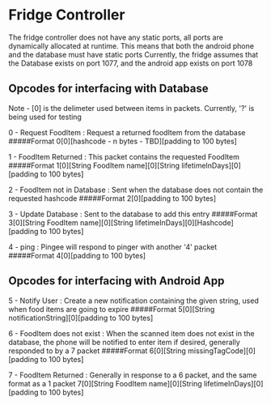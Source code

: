 # Fridge Controller

The fridge controller does not have any static ports, all ports are dynamically allocated at runtime. This means that both the android phone and the database must have static ports
Currently, the fridge assumes that the Database exists on port 1077, and the android app exists on port 1078


## Opcodes for interfacing with Database
Note - [0] is the delimeter used between items in packets. Currently, '?' is being used for testing


0 - Request FoodItem : Request a returned foodItem from the database
#####Format
	0[0][hashcode - n bytes - TBD][padding to 100 bytes]

1 - FoodItem Returned : This packet contains the requested FoodItem
#####Format
	1[0][String FoodItem name][0][String lifetimeInDays][0][padding to 100 bytes]

2 - FoodItem not in Database : Sent when the database does not contain the requested hashcode
#####Format
	2[0][padding to 100 bytes]

3 - Update Database : Sent to the database to add this entry
#####Format
	3[0][String FoodItem name][0][String lifetimeInDays][0][Hashcode][padding to 100 bytes]

4 - ping : Pingee will respond to pinger with another '4' packet
#####Format
	4[0][padding to 100 bytes]
	

## Opcodes for interfacing with Android App


5 - Notify User : Create a new notification containing the given string, used when food items are going to expire
#####Format
	5[0][String notificationString][0][padding to 100 bytes]

6 - FoodItem does not exist : When the scanned item does not exist in the database, the phone will be notified to enter item if desired, generally responded to by a 7 packet
#####Format
	6[0][String missingTagCode][0][padding to 100 bytes]

7 - FoodItem Returned : Generally in response to a 6 packet, and the same format as a 1 packet 
	7[0][String FoodItem name][0][String lifetimeInDays][0][padding to 100 bytes]
	
